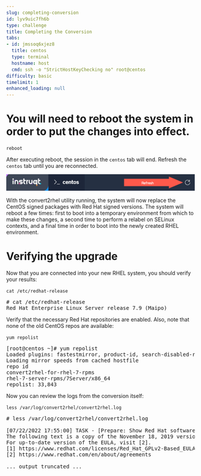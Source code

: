 ```yaml
---
slug: completing-conversion
id: lyv9uic7fh6b
type: challenge
title: Completing the Conversion
tabs:
- id: jmssoq6xjez8
  title: centos
  type: terminal
  hostname: host
  cmd: ssh -o "StrictHostKeyChecking no" root@centos
difficulty: basic
timelimit: 1
enhanced_loading: null
---
```


You will need to reboot the system in order to put the changes into effect.
===========================================================================

```bash,run
reboot
```
After executing reboot, the session in the `centos` tab will end. Refresh the `centos` tab until you are reconnected.

![refresh](../assets/refreshbutton.png)

With the convert2rhel utility running, the system will now replace the CentOS signed packages with Red Hat signed versions. The system will reboot a few times: first to boot into a temporary environment from which to make these changes, a second time to perform a relabel on SELinux contexts, and a final time in order to boot into the newly created RHEL environment.

Verifying the upgrade
=====================

Now that you are connected into your new RHEL system, you should verify your results:

```bash,run
cat /etc/redhat-release
```

<pre class='file'>
# cat /etc/redhat-release
Red Hat Enterprise Linux Server release 7.9 (Maipo)
</pre>

Verify that the necessary Red Hat repositories are enabled. Also, note that none of the old CentOS repos are available:

```bash,run
yum repolist
```

<pre class='file'>
[root@centos ~]# yum repolist
Loaded plugins: fastestmirror, product-id, search-disabled-repos, subscription-manager
Loading mirror speeds from cached hostfile
repo id                                                            repo name                                                                  status
convert2rhel-for-rhel-7-rpms                                       Convert2RHEL for OS 7                                                          10
rhel-7-server-rpms/7Server/x86_64                                  Red Hat Enterprise Linux 7 Server (RPMs)                                   33,833
repolist: 33,843
</pre>

Now you can review the logs from the conversion itself:

```bash,run
less /var/log/convert2rhel/convert2rhel.log
```

<pre class='file'>
# less /var/log/convert2rhel/convert2rhel.log

[07/22/2022 17:55:00] TASK - [Prepare: Show Red Hat software EULA] ******************************
The following text is a copy of the November 18, 2019 version of Red Hat GPLv2-Based End User License Agreement (EULA) [1].
For up-to-date version of the EULA, visit [2].
[1] https://www.redhat.com/licenses/Red_Hat_GPLv2-Based_EULA_20191118.pdf
[2] https://www.redhat.com/en/about/agreements

... output truncated ...
</pre>
